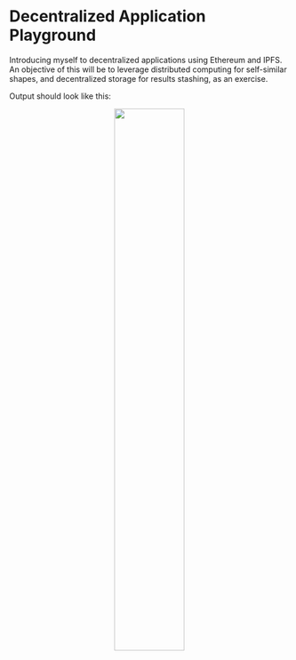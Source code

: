 # Decentralized Application Playground
Introducing myself to decentralized applications using Ethereum and IPFS. An objective of this will be to leverage distributed computing for self-similar shapes, and decentralized storage for results stashing, as an exercise.

Output should look like this: 

<p align="center">
  <img src="https://storage.googleapis.com/imageexamples/koch-img.png" width=50%/>
</p>
